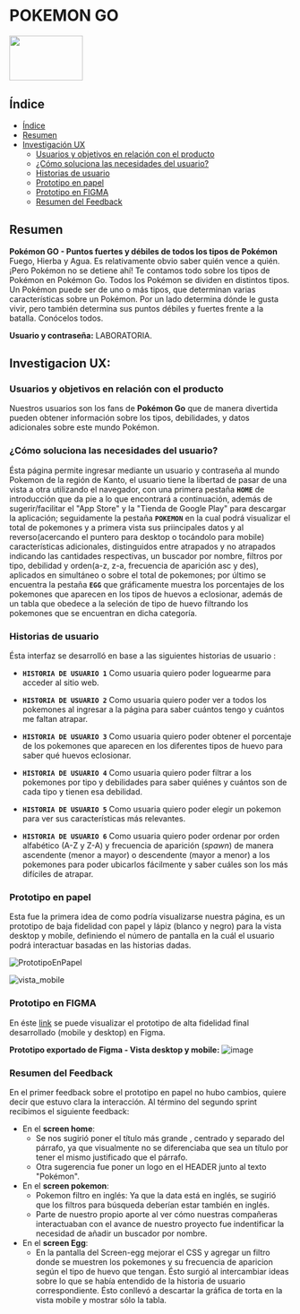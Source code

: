 # POKEMON GO
<p text-align ="center">
 <img src="https://upload.wikimedia.org/wikipedia/commons/thumb/2/23/Pok%C3%A9mon_GO_logo.svg/1280px-Pok%C3%A9mon_GO_logo.svg.png" style="width: 131px;
    height: 80.2px">
</p>

## Índice

- [Índice](#índice)
- [Resumen](#resumen)
- [Investigación UX](#investigacion-ux)
    - [Usuarios y objetivos en relación con el producto](#usuarios-y-objetivos-en-relacion-con-el-producto)
    - [¿Cómo soluciona las necesidades del usuario?](#¿-como-soluciona-las-necesidades-del-usuario-?)
    - [Historias de usuario](#historias-de-usuario)
    - [Prototipo en papel](#prototipo-en-papel)
    - [Prototipo en FIGMA](#prototipo-en-FIGMA)
    - [Resumen del Feedback](#resumen-del-feedback)

## Resumen

**Pokémon GO - Puntos fuertes y débiles de todos los tipos de Pokémon**
Fuego, Hierba y Agua. Es relativamente obvio saber quién vence a quién. ¡Pero Pokémon no se detiene ahí! Te contamos todo sobre los tipos de Pokémon en Pokémon Go.
Todos los Pokémon se dividen en distintos tipos. Un Pokémon puede ser de uno o más tipos, que determinan varias características sobre un Pokémon. Por un lado determina dónde le gusta vivir, pero también
determina sus puntos débiles y fuertes frente a la batalla. Conócelos todos.

**Usuario y contraseña:** LABORATORIA.

## Investigacion UX:

### Usuarios y objetivos en relación con el producto
Nuestros usuarios son los fans de **Pokémon Go** que de manera divertida pueden obtener información sobre los tipos, debilidades, y datos adicionales sobre este mundo Pokémon.

### ¿Cómo soluciona las necesidades del usuario?
Ésta página permite ingresar mediante un usuario y contraseña al mundo Pokemon de la región de Kanto, el usuario tiene la libertad de pasar de una vista a otra utilizando el navegador, con una primera pestaña **`HOME`** de introducción que da pie a lo que encontrará a continuación, además de sugerir/facilitar el "App Store" y la "Tienda de Google Play" para descargar la aplicación; seguidamente la pestaña **`POKEMON`** en la cual podrá visualizar el total de pokemones y a primera vista sus priincipales datos y al reverso(acercando el puntero para desktop o tocándolo para mobile) características adicionales, distinguidos entre atrapados y no atrapados indicando las cantidades respectivas, un buscador por nombre, filtros por tipo, debilidad y orden(a-z, z-a, frecuencia de aparición asc y des), aplicados en simultáneo o sobre el total de pokemones; por último se encuentra la pestaña **`EGG`** que gráficamente muestra los porcentajes de los pokemones que aparecen en los tipos de huevos a eclosionar, además de un tabla que obedece a la seleción de tipo de huevo filtrando los pokemones que se encuentran en dicha categoría.

### Historias de usuario

Ésta interfaz se desarrolló en base a las siguientes historias de usuario :

- **`HISTORIA DE USUARIO 1`** Como usuaria quiero poder loguearme para acceder al sitio web.

- **`HISTORIA DE USUARIO 2`** Como usuaria quiero poder ver a todos los pokemones al ingresar a la página para saber cuántos tengo y cuántos me faltan atrapar.

- **`HISTORIA DE USUARIO 3`** Como usuaria quiero poder obtener el porcentaje de los pokemones que aparecen en los diferentes tipos de huevo para saber qué huevos eclosionar.

- **`HISTORIA DE USUARIO 4`** Como usuaria quiero poder filtrar a los pokemones por tipo y debilidades para saber quiénes y cuántos son de cada tipo y tienen esa debilidad.
    
- **`HISTORIA DE USUARIO 5`** Como usuaria quiero poder elegir un pokemon para ver sus características más relevantes.

- **`HISTORIA DE USUARIO 6`** Como usuaria quiero poder ordenar por orden alfabético (A-Z y Z-A) y frecuencia de aparición (_spawn_) de manera ascendente (menor a mayor) o descendente (mayor a menor) a los pokemones para poder ubicarlos fácilmente y saber cuáles son los más difíciles de atrapar.

### Prototipo en papel
Esta fue la primera idea de como podría visualizarse nuestra página, es un prototipo de baja fidelidad con papel y lápiz (blanco y negro) para la vista desktop y mobile, definiendo el número de pantalla en la cuál el usuario podrá interactuar basadas en las historias dadas.

![PrototipoEnPapel](https://user-images.githubusercontent.com/51327685/60276635-9c4e5480-98c1-11e9-8547-3c9d24359cdb.jpg)

![vista_mobile](https://user-images.githubusercontent.com/51327685/61178777-4dd7d000-a5ba-11e9-8dd9-24148a02a412.jpg)

### Prototipo en FIGMA
En éste [link](https://www.figma.com/file/uuZwmTDPuHUKXG7LMSPbwD/Data-lovers-Pok%C3%A9mon?node-id=1%3A2) se puede visualizar el prototipo de alta fidelidad final desarrollado (mobile y desktop) en Figma. 

**Prototipo exportado de Figma - Vista desktop y mobile:**
![image](https://user-images.githubusercontent.com/51327685/61134264-e0765300-a484-11e9-9a98-82e251bcde72.png)

### Resumen del Feedback
En el primer feedback sobre el prototipo en papel no hubo cambios, quiere decir que estuvo clara la interacción.
Al término del segundo sprint recibimos el siguiente feedback:

- En el **screen home**: 
    - Se nos sugirió poner el título más grande , centrado y separado del párrafo, ya que visualmente no se diferenciaba que sea un título por tener el mismo justificado que el párrafo.
    - Otra sugerencia fue poner un logo en el HEADER junto al texto "Pokémon".
- En el **screen pokemon**:
    - Pokemon filtro en inglés: Ya que la data está en inglés, se sugirió que los filtros para búsqueda deberían estar también en inglés.
    - Parte de nuestro propio aporte al ver cómo nuestras compañeras interactuaban con el avance de nuestro proyecto fue indentificar la necesidad de añadir un buscador por nombre.
- En el **screen Egg**:
    - En la pantalla del Screen-egg mejorar el CSS y agregar un filtro donde se muestren los pokemones y su frecuencia de aparicion según el tipo de huevo que tengan. Ésto surgió al intercambiar ideas sobre lo que se había entendido de la historia de usuario correspondiente. Ésto conllevó a descartar la gráfica de torta en la vista mobile y mostrar sólo la tabla.